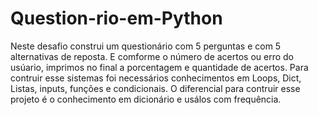 # Question-rio-em-Python

Neste desafio construi um questionário com 5 perguntas e com 5 alternativas de reposta.
E comforme o número de acertos ou erro do usúario, imprimos no final a porcentagem e quantidade de acertos.
Para contruir esse sistemas foi necessários conhecimentos em Loops, Dict, Listas, inputs, funções e condicionais.
O diferencial para contruir esse projeto é o conhecimento em dicionário e usálos com frequência.
